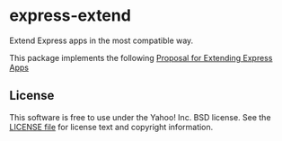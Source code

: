 express-extend
==============

Extend Express apps in the most compatible way.

This package implements the following [Proposal for Extending Express Apps][]


[Proposal for Extending Express Apps]: http://gist.github.com/ericf/6133744


License
-------

This software is free to use under the Yahoo! Inc. BSD license.
See the [LICENSE file][] for license text and copyright information.


[LICENSE file]: https://github.com/ericf/express-extend/blob/master/LICENSE
